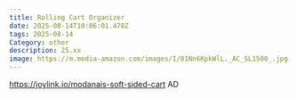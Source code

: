 ```yaml
---
title: Rolling Cart Organizer
date: 2025-08-14T10:06:01.478Z
tags: 2025-08-14
Category: other
description: 25.xx
image: https://m.media-amazon.com/images/I/81Nn6KpkWlL._AC_SL1500_.jpg
---
```

https://joylink.io/modanais-soft-sided-cart
AD